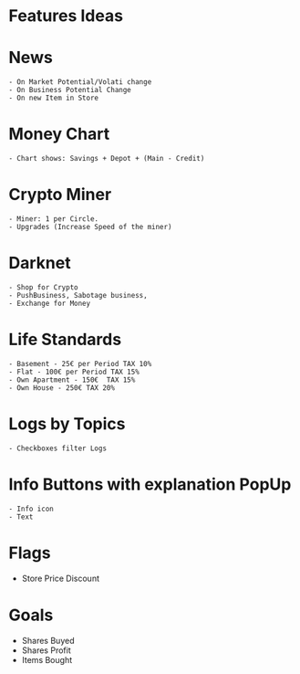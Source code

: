# Features Ideas

# News
    - On Market Potential/Volati change
    - On Business Potential Change
    - On new Item in Store


# Money Chart
    - Chart shows: Savings + Depot + (Main - Credit)


# Crypto Miner
    - Miner: 1 per Circle. 
    - Upgrades (Increase Speed of the miner)

# Darknet
    - Shop for Crypto
    - PushBusiness, Sabotage business, 
    - Exchange for Money 


# Life Standards
    - Basement - 25€ per Period TAX 10%
    - Flat - 100€ per Period TAX 15%
    - Own Apartment - 150€  TAX 15%
    - Own House - 250€ TAX 20%

# Logs by Topics
    - Checkboxes filter Logs

# Info Buttons with explanation PopUp
    - Info icon 
    - Text

# Flags
- Store Price Discount


# Goals
- Shares Buyed
- Shares Profit
- Items Bought